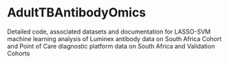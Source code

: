 # AdultTBAntibodyOmics
Detailed code, associated datasets and documentation for LASSO-SVM machine learning analysis of Luminex antibody data on South Africa Cohort and Point of Care diagnostic platform data on South Africa and Validation Cohorts
